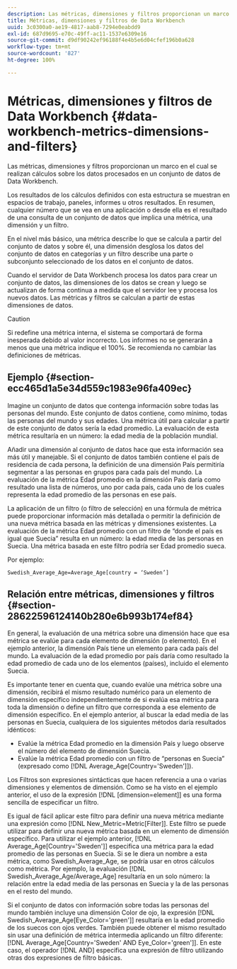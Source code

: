 ```yaml
---
description: Las métricas, dimensiones y filtros proporcionan un marco en el cual se realizan cálculos sobre los datos procesados en un conjunto de datos de Data Workbench.
title: Métricas, dimensiones y filtros de Data Workbench
uuid: 3c0300a0-ae19-4817-aab8-7294e0eabdd9
exl-id: 687d9695-e70c-49ff-ac11-1537e6309e16
source-git-commit: d9df90242ef96188f4e4b5e6d04cfef196b0a628
workflow-type: tm+mt
source-wordcount: '827'
ht-degree: 100%

---
```


# Métricas, dimensiones y filtros de Data Workbench {#data-workbench-metrics-dimensions-and-filters}

Las métricas, dimensiones y filtros proporcionan un marco en el cual se realizan cálculos sobre los datos procesados en un conjunto de datos de Data Workbench.

Los resultados de los cálculos definidos con esta estructura se muestran en espacios de trabajo, paneles, informes u otros resultados. En resumen, cualquier número que se vea en una aplicación o desde ella es el resultado de una consulta de un conjunto de datos que implica una métrica, una dimensión y un filtro.

En el nivel más básico, una métrica describe lo que se calcula a partir del conjunto de datos y sobre él, una dimensión desglosa los datos del conjunto de datos en categorías y un filtro describe una parte o subconjunto seleccionado de los datos en el conjunto de datos.

Cuando el servidor de Data Workbench procesa los datos para crear un conjunto de datos, las dimensiones de los datos se crean y luego se actualizan de forma continua a medida que el servidor lee y procesa los nuevos datos. Las métricas y filtros se calculan a partir de estas dimensiones de datos.

>[!CAUTION]
>
>Si redefine una métrica interna, el sistema se comportará de forma inesperada debido al valor incorrecto. Los informes no se generarán a menos que una métrica indique el 100%. Se recomienda no cambiar las definiciones de métricas.

## Ejemplo {#section-ecc465d1a5e34d559c1983e96fa409ec}

Imagine un conjunto de datos que contenga información sobre todas las personas del mundo. Este conjunto de datos contiene, como mínimo, todas las personas del mundo y sus edades. Una métrica útil para calcular a partir de este conjunto de datos sería la edad promedio. La evaluación de esta métrica resultaría en un número: la edad media de la población mundial.

Añadir una dimensión al conjunto de datos hace que esta información sea más útil y manejable. Si el conjunto de datos también contiene el país de residencia de cada persona, la definición de una dimensión País permitiría segmentar a las personas en grupos para cada país del mundo. La evaluación de la métrica Edad promedio en la dimensión País daría como resultado una lista de números, uno por cada país, cada uno de los cuales representa la edad promedio de las personas en ese país.

La aplicación de un filtro (o filtro de selección) en una fórmula de métrica puede proporcionar información más detallada o permitir la definición de una nueva métrica basada en las métricas y dimensiones existentes. La evaluación de la métrica Edad promedio con un filtro de “donde el país es igual que Suecia” resulta en un número: la edad media de las personas en Suecia. Una métrica basada en este filtro podría ser Edad promedio sueca.

Por ejemplo:

```
Swedish_Average_Age=Average_Age[country = ‘Sweden’]
```

## Relación entre métricas, dimensiones y filtros {#section-28622596124140b280e6b993b174ef84}

En general, la evaluación de una métrica sobre una dimensión hace que esa métrica se evalúe para cada elemento de dimensión (o elemento). En el ejemplo anterior, la dimensión País tiene un elemento para cada país del mundo. La evaluación de la edad promedio por país daría como resultado la edad promedio de cada uno de los elementos (países), incluido el elemento Suecia.

Es importante tener en cuenta que, cuando evalúe una métrica sobre una dimensión, recibirá el mismo resultado numérico para un elemento de dimensión específico independientemente de si evalúa esa métrica para toda la dimensión o define un filtro que corresponda a ese elemento de dimensión específico. En el ejemplo anterior, al buscar la edad media de las personas en Suecia, cualquiera de los siguientes métodos daría resultados idénticos:

* Evalúe la métrica Edad promedio en la dimensión País y luego observe el número del elemento de dimensión Suecia.
* Evalúe la métrica Edad promedio con un filtro de “personas en Suecia” (expresado como [!DNL Average_Age[Country=&#39;Sweden&#39;]]).

Los Filtros son expresiones sintácticas que hacen referencia a una o varias dimensiones y elementos de dimensión. Como se ha visto en el ejemplo anterior, el uso de la expresión [!DNL [dimension=element]] es una forma sencilla de especificar un filtro.

Es igual de fácil aplicar este filtro para definir una nueva métrica mediante una expresión como [!DNL New_Metric=Metric[Filter]]. Este filtro se puede utilizar para definir una nueva métrica basada en un elemento de dimensión específico. Para utilizar el ejemplo anterior, [!DNL Average_Age[Country=&#39;Sweden&#39;]] especifica una métrica para la edad promedio de las personas en Suecia. Si se le diera un nombre a esta métrica, como Swedish_Average_Age, se podría usar en otros cálculos como métrica. Por ejemplo, la evaluación [!DNL Swedish_Average_Age/Average_Age] resultaría en un solo número: la relación entre la edad media de las personas en Suecia y la de las personas en el resto del mundo.

Si el conjunto de datos con información sobre todas las personas del mundo también incluye una dimensión Color de ojo, la expresión [!DNL Swedish_Average_Age[Eye_Color=&#39;green&#39;]] resultaría en la edad promedio de los suecos con ojos verdes. También puede obtener el mismo resultado sin usar una definición de métrica intermedia aplicando un filtro diferente: [!DNL Average_Age[Country=&#39;Sweden&#39; AND Eye_Color=&#39;green&#39;]]. En este caso, el operador [!DNL AND] especifica una expresión de filtro utilizando otras dos expresiones de filtro básicas.
